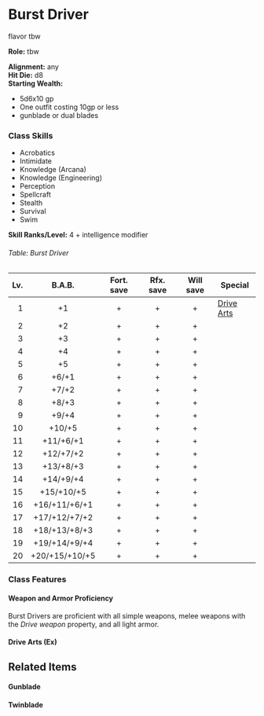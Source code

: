 # Burst Driver
flavor tbw

**Role:** tbw

**Alignment:** any  
**Hit Die:** d8  
**Starting Wealth:**
- 5d6x10 gp
- One outfit costing 10gp or less
- gunblade or dual blades

### Class Skills
- Acrobatics
- Intimidate
- Knowledge (Arcana)
- Knowledge (Engineering)
- Perception
- Spellcraft
- Stealth
- Survival
- Swim

**Skill Ranks/Level:** 4 + intelligence modifier  

###### Table: Burst Driver
Lv.|B.A.B.|Fort. save|Rfx. save|Will save|Special
-:|:-:|:-:|:-:|:-:|-
1|+1|+|+|+|[Drive Arts](#drive-arts-ex)
2|+2|+|+|+|
3|+3|+|+|+|
4|+4|+|+|+|
5|+5|+|+|+|
6|+6/+1|+|+|+|
7|+7/+2|+|+|+|
8|+8/+3|+|+|+|
9|+9/+4|+|+|+|
10|+10/+5|+|+|+|
11|+11/+6/+1|+|+|+|
12|+12/+7/+2|+|+|+|
13|+13/+8/+3|+|+|+|
14|+14/+9/+4|+|+|+|
15|+15/+10/+5|+|+|+|
16|+16/+11/+6/+1|+|+|+|
17|+17/+12/+7/+2|+|+|+|
18|+18/+13/+8/+3|+|+|+|
19|+19/+14/+9/+4|+|+|+|
20|+20/+15/+10/+5|+|+|+|
<!--
<!---->

### Class Features
#### Weapon and Armor Proficiency
Burst Drivers are proficient with all simple weapons, melee weapons with the *Drive weapon* property, and all light armor.

#### Drive Arts (Ex)




## Related Items
#### Gunblade

#### Twinblade
